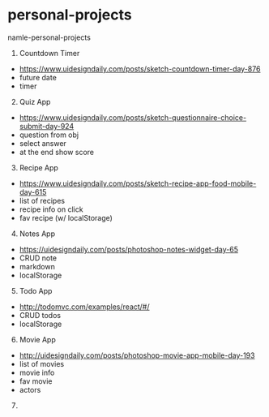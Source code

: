 # personal-projects
namle-personal-projects

1. Countdown Timer
- https://www.uidesigndaily.com/posts/sketch-countdown-timer-day-876
- future date
- timer

2. Quiz App
- https://www.uidesigndaily.com/posts/sketch-questionnaire-choice-submit-day-924
- question from obj
- select answer
- at the end show score

3. Recipe App
- https://www.uidesigndaily.com/posts/sketch-recipe-app-food-mobile-day-615
- list of recipes
- recipe info on click
- fav recipe (w/ localStorage)

4. Notes App
- https://uidesigndaily.com/posts/photoshop-notes-widget-day-65
- CRUD note
- markdown
- localStorage

5. Todo App
- http://todomvc.com/examples/react/#/
- CRUD todos
- localStorage

6. Movie App
- http://uidesigndaily.com/posts/photoshop-movie-app-mobile-day-193
- list of movies
- movie info
- fav movie
- actors

7. 